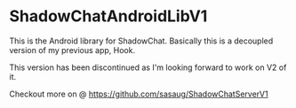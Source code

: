 # ShadowChatAndroidLibV1

This is the Android library for ShadowChat. Basically this is a decoupled version of my previous app, Hook.

This version has been discontinued as I'm looking forward to work on V2 of it. 

Checkout more on @ https://github.com/sasaug/ShadowChatServerV1
